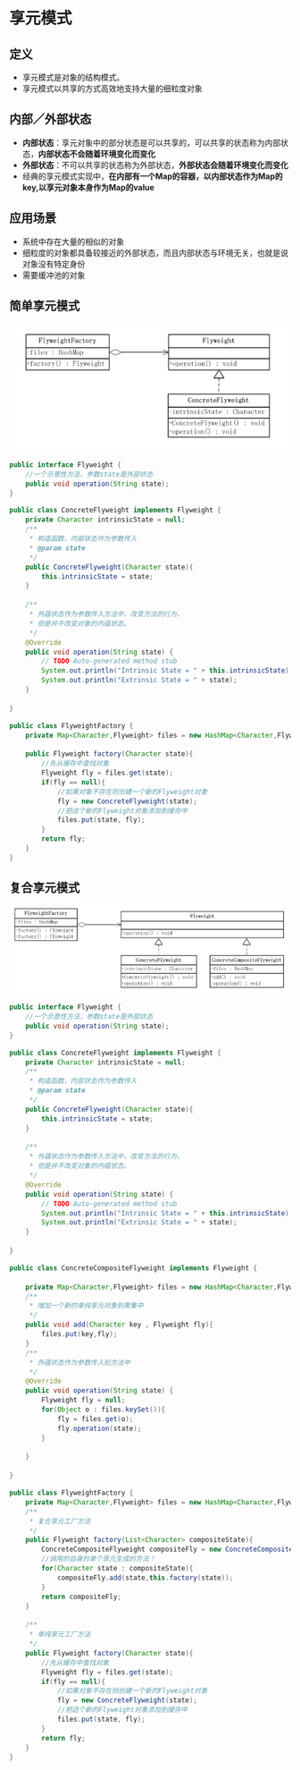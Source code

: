 # 享元模式

## 定义

- 享元模式是对象的结构模式。
- 享元模式以共享的方式高效地支持大量的细粒度对象

## 内部／外部状态

- **内部状态**：享元对象中的部分状态是可以共享的，可以共享的状态称为内部状态，**内部状态不会随着环境变化而变化**
- **外部状态**：不可以共享的状态称为外部状态，**外部状态会随着环境变化而变化**
- 经典的享元模式实现中，**在内部有一个Map的容器，以内部状态作为Map的key,以享元对象本身作为Map的value**

## 应用场景

- 系统中存在大量的相似的对象
- 细粒度的对象都具备较接近的外部状态，而且内部状态与环境无关，也就是说对象没有特定身份
- 需要缓冲池的对象

## 简单享元模式

![simple flyweight](../image-resources/designpattern/simpleflyweight.png)

```java
public interface Flyweight {
    //一个示意性方法，参数state是外部状态
    public void operation(String state);
}
```

```java
public class ConcreteFlyweight implements Flyweight {
    private Character intrinsicState = null;
    /**
     * 构造函数，内部状态作为参数传入
     * @param state
     */
    public ConcreteFlyweight(Character state){
        this.intrinsicState = state;
    }

    /**
     * 外蕴状态作为参数传入方法中，改变方法的行为，
     * 但是并不改变对象的内蕴状态。
     */
    @Override
    public void operation(String state) {
        // TODO Auto-generated method stub
        System.out.println("Intrinsic State = " + this.intrinsicState);
        System.out.println("Extrinsic State = " + state);
    }

}
```

```java
public class FlyweightFactory {
    private Map<Character,Flyweight> files = new HashMap<Character,Flyweight>();

    public Flyweight factory(Character state){
        //先从缓存中查找对象
        Flyweight fly = files.get(state);
        if(fly == null){
            //如果对象不存在则创建一个新的Flyweight对象
            fly = new ConcreteFlyweight(state);
            //把这个新的Flyweight对象添加到缓存中
            files.put(state, fly);
        }
        return fly;
    }
}
```

## 复合享元模式

![composite flyweight](../image-resources/designpattern/compositeflyweight.png)

```java
public interface Flyweight {
    //一个示意性方法，参数state是外部状态
    public void operation(String state);
}
```

```java
public class ConcreteFlyweight implements Flyweight {
    private Character intrinsicState = null;
    /**
     * 构造函数，内部状态作为参数传入
     * @param state
     */
    public ConcreteFlyweight(Character state){
        this.intrinsicState = state;
    }

    /**
     * 外蕴状态作为参数传入方法中，改变方法的行为，
     * 但是并不改变对象的内蕴状态。
     */
    @Override
    public void operation(String state) {
        // TODO Auto-generated method stub
        System.out.println("Intrinsic State = " + this.intrinsicState);
        System.out.println("Extrinsic State = " + state);
    }

}
```

```java
public class ConcreteCompositeFlyweight implements Flyweight {

    private Map<Character,Flyweight> files = new HashMap<Character,Flyweight>();
    /**
     * 增加一个新的单纯享元对象到聚集中
     */
    public void add(Character key , Flyweight fly){
        files.put(key,fly);
    }
    /**
     * 外蕴状态作为参数传入到方法中
     */
    @Override
    public void operation(String state) {
        Flyweight fly = null;
        for(Object o : files.keySet()){
            fly = files.get(o);
            fly.operation(state);
        }

    }

}
```

```java
public class FlyweightFactory {
    private Map<Character,Flyweight> files = new HashMap<Character,Flyweight>();
    /**
     * 复合享元工厂方法
     */
    public Flyweight factory(List<Character> compositeState){
        ConcreteCompositeFlyweight compositeFly = new ConcreteCompositeFlyweight();
        //调用的自身的单个享元生成的方法！
        for(Character state : compositeState){
            compositeFly.add(state,this.factory(state));
        }
        return compositeFly;
    }

    /**
     * 单纯享元工厂方法
     */
    public Flyweight factory(Character state){
        //先从缓存中查找对象
        Flyweight fly = files.get(state);
        if(fly == null){
            //如果对象不存在则创建一个新的Flyweight对象
            fly = new ConcreteFlyweight(state);
            //把这个新的Flyweight对象添加到缓存中
            files.put(state, fly);
        }
        return fly;
    }
}
```